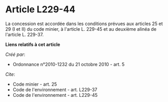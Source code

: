 # Article L229-44

La concession est accordée dans les conditions prévues aux articles 25 et 29 (I et II) du code minier, à l'article L. 229-45
et au deuxième alinéa de l'article L. 229-37.

**Liens relatifs à cet article**

_Créé par_:

  - Ordonnance n°2010-1232 du 21 octobre 2010 - art. 5

_Cite_:

  - Code minier - art. 25
  - Code de l'environnement - art. L229-37
  - Code de l'environnement - art. L229-45

